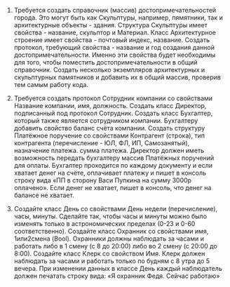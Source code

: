  1. Требуется создать справочник (массив) достопримечательностей города. Это могут быть как Скульптуры, например, пямятники, так и архитектурные объекты - здания. Структура Скульптуры имеет свойства - название, скульптор и Материал. Класс Архитектурное строение имеет свойства - почтовый индекс, название.  Создать протокол, требующий свойства - название и год создания данной достопримечательности. Именно эти свойства будет необходимы для того, чтобы поместить достопримечательности в общий справочник. Создать несколько экземпляров архитектурных и скульптурных памятников и добавить их в общий массив, проверив тем самым работу кода.

 2. Требуется создать протокол Сотрудник компании со свойствами Название компании, имя, должность. Создать класс Директор, подписанный под протокол Сотрудник. Создать класс Бухгалтер, который также является сотрудником компании. Бухгалтеру добавить свойство баланс счёта компании. Создать структуру Платёжное поручение со свойствами Контрагент (строка), тип контрагента (перечисление - ЮЛ, ФЛ, ИП, Самозанятый), назначение платежа. сумма платежа. Директор должен иметь возможность передать бухгалтеру массив Платёжных поручений для оплаты. Бухгалтер проходится по каждому документу и если хватает денег на счёте, оплачивает платежу и пишет в консоль строку вида «ПП в сторону Васи Пупкина на сумму 3000р оплачено». Если денег не хватает, пишет в консоль, что денег на балансе не хватает. 

 3. Создайте класс День со свойствами День недели (перечисление), часы, минуты. Сделайте так, чтобы часы и минуты можно было изменять только в астрономических пределах (0-23 и 0-60 соответственно). Создайте класс Охранник со свойствами имя, 1или2смена (Bool). Охранники должны наблюдать за часами и работать либо в 1 смену (с 8 до 20:00) либо во 2 смену (с 20:00 до 8:00). Создайте класс Клерк со свойством Имя. Клерк должен наблюдать за часами и работать только по будням с 8 утра до 5 вечера. При изменении данных в классе День каждый наблюдатель должен печатать строку вида: «Я охранник Федя. Сейчас работаю»

